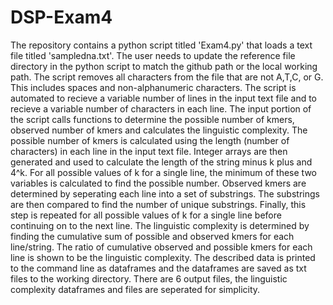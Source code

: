 # DSP-Exam4
The repository contains a python script titled 'Exam4.py' that loads a text file titled 'sampledna.txt'.
The user needs to update the reference file directory in the python script to match the github path or the local working path.
The script removes all characters from the file that are not A,T,C, or G. This includes spaces and non-alphanumeric characters.
The script is automated to recieve a variable number of lines in the input text file and to recieve a variable number of characters in each line. The input portion of the script calls functions to determine the possible number of kmers, observed number of kmers and calculates the linguistic complexity.
The possible number of kmers is calculated using the length (number of characters) in each line in the input text file. Integer arrays are then generated and used to calculate the length of the string minus k plus and 4^k. For all possible values of k for a single line, the minimum of these two variables is calculated to find the possible number.
Observed kmers are determined by seperating each line into a set of substrings. The substrings are then compared to find the number of unique substrings. Finally, this step is repeated for all possible values of k for a single line before continuing on to the next line.
The linguistic complexity is determined by finding the cumulative sum of possible and observed kmers for each line/string. The ratio of cumulative observed and possible kmers for each line is shown to be the linguistic complexity.
The described data is printed to the command line as dataframes and the dataframes are saved as txt files to the working directory. There are 6 output files, the linguistic complexity dataframes and files are seperated for simplicity.
